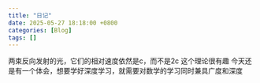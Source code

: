 ```yaml
---
title: "日记"
date: 2025-05-27 18:18:00 +0800
categories: [Blog]
tags: []
---
```


两束反向发射的光，它们的相对速度依然是c，而不是2c
这个理论很有趣
今天还是有一个体会，想要学好深度学习，就需要对数学的学习同时兼具广度和深度